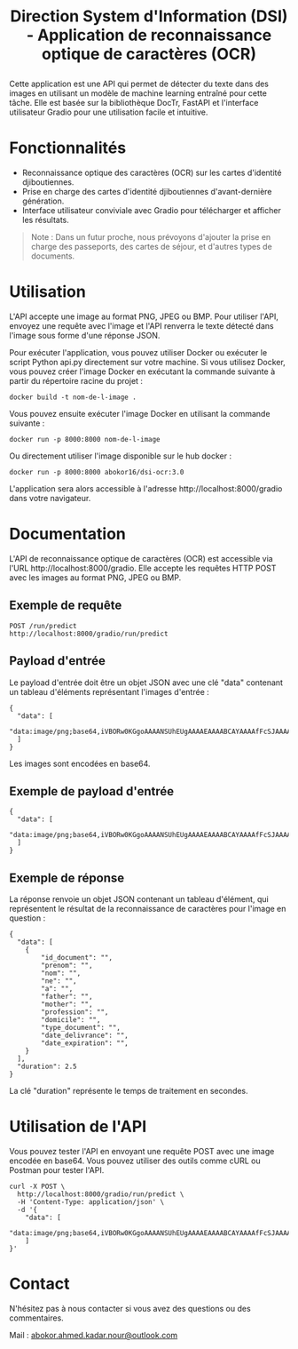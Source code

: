 # <p align="center">Direction System d'Information (DSI) - Application de reconnaissance optique de caractères (OCR) </p>

Cette application est une API qui permet de détecter du texte dans des images en utilisant un modèle de machine learning entraîné pour cette tâche. Elle est basée sur la bibliothèque DocTr, FastAPI et l'interface utilisateur Gradio pour une utilisation facile et intuitive.

# Fonctionnalités

* Reconnaissance optique des caractères (OCR) sur les cartes d'identité djiboutiennes.
* Prise en charge des cartes d'identité djiboutiennes d'avant-dernière génération.
* Interface utilisateur conviviale avec Gradio pour télécharger et afficher les résultats.

> Note : Dans un futur proche, nous prévoyons d'ajouter la prise en charge des passeports, des cartes de séjour, et d'autres types de documents.

# Utilisation

L'API accepte une image au format PNG, JPEG ou BMP. Pour utiliser l'API, envoyez une requête avec l'image et l'API renverra le texte détecté dans l'image sous forme d'une réponse JSON.

Pour exécuter l'application, vous pouvez utiliser Docker ou exécuter le script Python api.py directement sur votre machine. Si vous utilisez Docker, vous pouvez créer l'image Docker en exécutant la commande suivante à partir du répertoire racine du projet :

```
docker build -t nom-de-l-image .
```

Vous pouvez ensuite exécuter l'image Docker en utilisant la commande suivante :

```
docker run -p 8000:8000 nom-de-l-image
```

Ou directement utiliser l'image disponible sur le hub docker :

```
docker run -p 8000:8000 abokor16/dsi-ocr:3.0
```

L'application sera alors accessible à l'adresse http://localhost:8000/gradio dans votre navigateur.

# Documentation

L'API de reconnaissance optique de caractères (OCR) est accessible via l'URL http://localhost:8000/gradio. Elle accepte les requêtes HTTP POST avec les images au format PNG, JPEG ou BMP.

## Exemple de requête

```
POST /run/predict
http://localhost:8000/gradio/run/predict
```

## Payload d'entrée

Le payload d'entrée doit être un objet JSON avec une clé "data" contenant un tableau d'éléments représentant l'images d'entrée :

```
{
  "data": [
    "data:image/png;base64,iVBORw0KGgoAAAANSUhEUgAAAAEAAAABCAYAAAAfFcSJAAAACklEQVR4nGMAAQAABQABDQottAAAAABJRU5ErkJggg==", 
  ]
}
```

Les images sont encodées en base64.

## Exemple de payload d'entrée

```
{
  "data": [
    "data:image/png;base64,iVBORw0KGgoAAAANSUhEUgAAAAEAAAABCAYAAAAfFcSJAAAACklEQVR4nGMAAQAABQABDQottAAAAABJRU5ErkJggg==",
  ]
}
```

## Exemple de réponse

La réponse renvoie un objet JSON contenant un tableau d'élément, qui représentent le résultat de la reconnaissance de caractères pour l'image en question :

```
{
  "data": [
    {
        "id_document": "",
        "prenom": "",
        "nom": "",
        "ne": "",
        "a": "",
        "father": "",
        "mother": "",
        "profession": "",
        "domicile": "",
        "type_document": "",
        "date_delivrance": "",
        "date_expiration": "",
    }
  ],
  "duration": 2.5
}
```

La clé "duration" représente le temps de traitement en secondes.

# Utilisation de l'API

Vous pouvez tester l'API en envoyant une requête POST avec une image encodée en base64. Vous pouvez utiliser des outils comme cURL ou Postman pour tester l'API.

```
curl -X POST \
  http://localhost:8000/gradio/run/predict \
  -H 'Content-Type: application/json' \
  -d '{
    "data": [
        "data:image/png;base64,iVBORw0KGgoAAAANSUhEUgAAAAEAAAABCAYAAAAfFcSJAAAACklEQVR4nGMAAQAABQABDQottAAAAABJRU5ErkJggg==", 
    ]
}'
```

# Contact

N'hésitez pas à nous contacter si vous avez des questions ou des commentaires.

Mail : abokor.ahmed.kadar.nour@outlook.com
